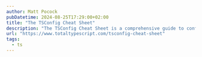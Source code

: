 ```yaml
---
author: Matt Pocock
pubDatetime: 2024-08-25T17:29:00+02:00
title: "The TSConfig Cheat Sheet"
description: "The TSConfig Cheat Sheet is a comprehensive guide to configuring TypeScript. It covers the base options, strictness, transpiling with TypeScript, building for a library, and building for a library in a monorepo. Some of the important points from this article are that es2022 is the best option for stability, and that you should use strict mode."
url: "https://www.totaltypescript.com/tsconfig-cheat-sheet"
tags:
  - ts
---
```


